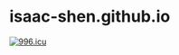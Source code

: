 # isaac-shen.github.io

[![996.icu](https://img.shields.io/badge/link-996.icu-red.svg)](https://996.icu)
